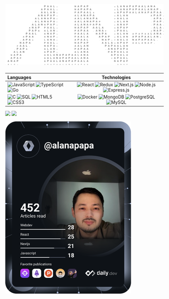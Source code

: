 [![](./alnplogo.png)](https://www.alnp.pw/)


###

|   Languages  |  Technologies    |
| :------------ |:---------------:|
![JavaScript](https://img.shields.io/badge/-JavaScript-2F353F?&logo=JavaScript) ![TypeScript](https://img.shields.io/badge/-TypeScript-2F353F?&logo=TypeScript) ![Go](https://img.shields.io/badge/-Go-2F353F?&logo=Go) | ![React](https://img.shields.io/badge/-React-2F353F?&logo=React) ![Redux](https://img.shields.io/badge/-Redux-2F353F?&logo=Redux) ![Next.js](https://img.shields.io/badge/-Next-2F353F?&logo=NEXT.JS) ![Node.js](https://img.shields.io/badge/-Node-2F353F?&logo=node.js) ![Express.js](https://img.shields.io/badge/-Express-2F353F?&logo=Express)
![C](https://img.shields.io/badge/-C-2F353F?&logo=C) ![SQL](https://img.shields.io/badge/-SQL-2F353F?&logo=MySQL) ![HTML5](https://img.shields.io/badge/-HTML5-2F353F?&logo=HTML5) ![CSS3](https://img.shields.io/badge/-CSS3-2F353F?&logo=CSS3) | ![Docker](https://img.shields.io/badge/-Docker-2F353F?&logo=Docker) ![MongoDB](https://img.shields.io/badge/-MongoDB-2F353F?&logo=MongoDB) ![PostgreSQL](https://img.shields.io/badge/-PostgreSQL-2F353F?&logo=PostgreSQL) ![MySQL](https://img.shields.io/badge/-MySQL-2F353F?&logo=MySQL)


<p>
<a>
<img height="100px" src="https://github-readme-stats.vercel.app/api/top-langs/?username=alanapapa&width=100&hide=html&hide_title=true&hide_border=true&layout=compact&langs_count=6&exclude_repo=comp426,Redventures-Movie-Quotes&theme=nord" />
<img height="100px" src="https://github-readme-stats.vercel.app/api?username=alanapapa&width=100%&hide_title=true&hide_border=true&show_icons=true&include_all_commits=true&count_private=true&line_height=21&theme=nord" /></a>
</p>


<a href="https://app.daily.dev/alanapapa"><img src="https://github.com/alanapapa/alanapapa/blob/master/devcard.svg" width="400" alt="Berik's Dev Card"/></a>